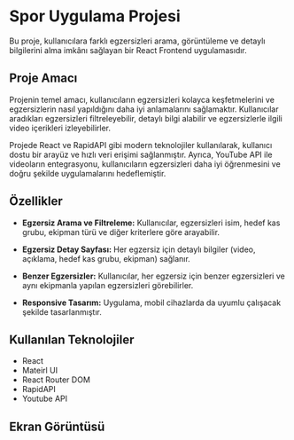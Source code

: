 # Spor Uygulama Projesi

Bu proje, kullanıcılara farklı egzersizleri arama, görüntüleme ve detaylı bilgilerini alma imkânı sağlayan bir React Frontend uygulamasıdır.

## Proje Amacı

Projenin temel amacı, kullanıcıların egzersizleri kolayca keşfetmelerini ve egzersizlerin nasıl yapıldığını daha iyi anlamalarını sağlamaktır. Kullanıcılar aradıkları egzersizleri filtreleyebilir, detaylı bilgi alabilir ve egzersizlerle ilgili video içerikleri izleyebilirler.

Projede React ve RapidAPI gibi modern teknolojiler kullanılarak, kullanıcı dostu bir arayüz ve hızlı veri erişimi sağlanmıştır. Ayrıca, YouTube API ile videoların entegrasyonu, kullanıcıların egzersizleri daha iyi öğrenmesini ve doğru şekilde uygulamalarını hedeflemiştir.

## Özellikler

- **Egzersiz Arama ve Filtreleme:** Kullanıcılar, egzersizleri isim, hedef kas grubu, ekipman türü ve diğer kriterlere göre arayabilir.

- **Egzersiz Detay Sayfası:** Her egzersiz için detaylı bilgiler (video, açıklama, hedef kas grubu, ekipman) sağlanır.

- **Benzer Egzersizler:** Kullanıcılar, her egzersiz için benzer egzersizleri ve aynı ekipmanla yapılan egzersizleri görebilirler.

- **Responsive Tasarım:** Uygulama, mobil cihazlarda da uyumlu çalışacak şekilde tasarlanmıştır.

## Kullanılan Teknolojiler

- React
- Mateirl UI
- React Router DOM
- RapidAPI
- Youtube API

## Ekran Görüntüsü
